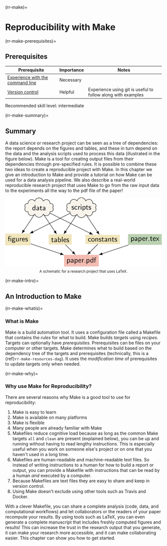 (rr-make)=
# Reproducibility with Make

(rr-make-prerequisites)=
## Prerequisites

| Prerequisite | Importance | Notes |
| ------------ | ---------- | ----- |
| [Experience with the command line](https://programminghistorian.org/en/lessons/intro-to-bash) | Necessary | |
| [Version control](./vcs) | Helpful | Experience using git is useful to follow along with examples |

Recommended skill level: intermediate

(rr-make-summary)=
## Summary

A data science or research project can be seen as a tree of dependencies: the
report depends on the figures and tables, and these in turn depend on the data
and the analysis scripts used to process this data (illustrated in the figure
below).  Make is a tool for creating output files from their dependencies
through pre-specified rules.  It is possible to combine these two ideas to
create a reproducible project with Make.  In this chapter we give an
introduction to Make and provide a tutorial on how Make can be used for a data
analysis pipeline.  We also describe a real-world reproducible research
project that uses Make to go from the raw input data to the experiments all
the way to the pdf file of the paper!

![Schematic of a research project](../figures/make_research_dag.png)
<small style="margin: 5pt auto; text-align: center; display: block;">A
schematic for a research project that uses LaTeX.</small>

(rr-make-intro)=
## An Introduction to Make

(rr-make-whatis)=
### What is Make

Make is a build automation tool. It uses a configuration file called a
Makefile that contains the *rules* for what to build. Make builds *targets*
using *recipes*.  Targets can optionally have *prerequisites*.  Prerequisites
can be files on your computer or other targets. Make determines what to build
based on the dependency tree of the targets and prerequisites (technically,
this is a {ref}`rr-make-resources-dag`). It uses the *modification time* of 
prerequisites to update targets only when needed.

(rr-make-why)=
### Why use Make for Reproducibility?

There are several reasons why Make is a good tool to use for reproducibility:

1. Make is easy to learn
1. Make is available on many platforms
1. Make is flexible
1. Many people are already familiar with Make
1. Makefiles reduce cognitive load because as long as the common Make targets
   ``all`` and ``clean`` are present (explained below), you can be up and
   running without having to read lengthy instructions. This is especially
   useful when you work on someone else's project or on one that you haven't
   used in a long time.
1. Makefiles are human-readable and machine-readable text files. So instead of
   writing instructions to a human for how to build a report or output, you
   can provide a Makefile with instructions that can be read by a human *and*
   executed by a computer.
1. Because Makefiles are text files they are easy to share and keep in version
   control.
1. Using Make doesn't exclude using other tools such as Travis and Docker.

With a clever Makefile, you can share a complete analysis (code, data, and
computational workflows) and let collaborators or the readers of your paper
recompute your results.
By using tools such as LaTeX, you can even generate a complete manuscript that
includes freshly computed figures and results!
This can increase the trust in the research output that you generate, it can
make your research more accessible, and it can make collaborating easier.
This chapter can show you how to get started.
